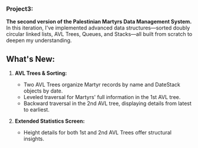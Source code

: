 ### Project3:
**The second version of the Palestinian Martyrs Data Management System.**
In this iteration, I've implemented advanced data structures—sorted doubly circular linked lists, AVL Trees, Queues, and Stacks—all built from scratch to deepen my understanding.

## What's New:

1. **AVL Trees & Sorting:**
   - Two AVL Trees organize Martyr records by name and DateStack objects by date.
   - Leveled traversal for Martyrs' full information in the 1st AVL tree.
   - Backward traversal in the 2nd AVL tree, displaying details from latest to earliest.

2. **Extended Statistics Screen:**
   - Height details for both 1st and 2nd AVL Trees offer structural insights.

